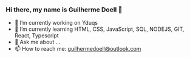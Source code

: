 ### Hi there, my name is Guilherme Doell 👋


- 🔭 I’m currently working on Yduqs
- 🌱 I’m currently learning HTML, CSS, JavaScript, SQL, NODEJS, GIT, React, Typescript
- 💬 Ask me about ...
- 📫 How to reach me: guilhermedoell@outlook.com

